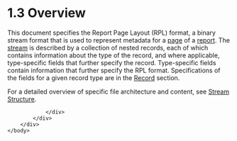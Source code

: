 <html dir="LTR" xmlns:mshelp="http://msdn.microsoft.com/mshelp" xmlns:ddue="http://ddue.schemas.microsoft.com/authoring/2003/5" xmlns:xlink="http://www.w3.org/1999/xlink" xmlns:tool="http://www.microsoft.com/tooltip">
    <head>
        <meta http-equiv="Content-Type" content="text/html; CHARSET=utf-8"></meta>
        <meta name="save" content="history"></meta>
        <title>1.3 Overview</title>
        <xml>
            <mshelp:toctitle title="1.3 Overview"></mshelp:toctitle>
            <mshelp:rltitle title="[MS-RPL]: Overview"></mshelp:rltitle>
            <mshelp:keyword index="A" term="b1ea3b0b-24a9-4fd2-ae43-974a143192c8"></mshelp:keyword>
            <mshelp:attr name="DCSext.ContentType" value="open specification"></mshelp:attr>
            <mshelp:attr name="AssetID" value="b1ea3b0b-24a9-4fd2-ae43-974a143192c8"></mshelp:attr>
            <mshelp:attr name="TopicType" value="kbRef"></mshelp:attr>
            <mshelp:attr name="DCSext.Title" value="[MS-RPL]: Overview" />
        </xml>
    </head>
    <body>
        <div id="header">
            <h1 class="heading">1.3 Overview</h1>
        </div>
        <div id="mainSection">
            <div id="mainBody">
                <div id="allHistory" class="saveHistory"></div>
                <div id="sectionSection0" class="section" name="collapseableSection">
                    

<p>This document specifies the Report Page Layout (RPL) format,
a binary stream format that is used to represent metadata for a <a href="75ae48f7-746b-4b41-919c-6699fa28b3ef.html#gt_3fc5c511-d6ab-4b29-a286-90bca2d65763">page</a> of a <a href="75ae48f7-746b-4b41-919c-6699fa28b3ef.html#gt_556439b8-0249-44d1-894c-6c7dbd8f0a00">report</a>. The <a href="75ae48f7-746b-4b41-919c-6699fa28b3ef.html#gt_f3529cd8-50da-4f36-aa0b-66af455edbb6">stream</a> is described by a
collection of nested records, each of which contains information about the type
of the record, and where applicable, type-specific fields that further specify
the record. Type-specific fields contain information that further specify the
RPL format. Specifications of the fields for a given record type are in the <a href="c9fdec35-fb07-43b4-a287-f2c61141815e.html">Record</a> section.</p>

<p>For a detailed overview of specific file architecture and
content, see <a href="5ed4ee77-8775-4627-b73b-0e78189c4fba.html">Stream
Structure</a>.</p>


                </div>
            </div>
        </div>
    </body>
</html>